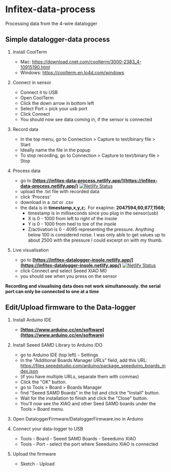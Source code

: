 # Infitex-data-process
Processing data from the 4-wire datalogger

## Simple datalogger-data process

1. Install CoolTerm
    - Mac: https://download.cnet.com/coolterm/3000-2383_4-10915190.html
    - Windows: https://coolterm.en.lo4d.com/windows

2. Connect in sensor
    - Connect it to USB
    - Open CoolTerm
    - Click the down arrow in bottom left
    - Select Port > pick your usb port
    - Click Connect
    - You should now see data coming in, if the sensor is connected

3. Record data
    - In the top menu, go to Connection > Capture to text/binary file > Start
    - Ideally name the file in the popup
    - To stop recording, go to Connection > Capture to text/binary file > Stop

4. Process data
    - go to **[https://infitex-data-process.netlify.app/](https://infitex-data-process.netlify.app/)**   [![Netlify Status](https://api.netlify.com/api/v1/badges/a0271b1e-07f6-454d-b792-ab5d0c44274b/deploy-status)](https://app.netlify.com/sites/infitex-data-process/deploys)
    - upload the .txt file with recorded data
    - click ‘Process’
    - download in a .txt or .csv
    - the data is in **timestamp,x,y,z;**. For exaplme: **2047594,60,677,1568;**
        - timestamp is in milliseconds since you plug in the sensor(usb)
        - X is 0 - 1000 from left to right of the insole
        - Y is 0 - 1000 from heel to toe of the insole
        - Z/activation is 0 - 4095 representing the pressure. Anything below 100 is considered noise. I was only able to get values up to about 2500 with the pressure I could excerpt on with my thumb.

5. Live visualisation
    - go to **[https://infitex-datalogger-insole.netlify.app/](https://infitex-datalogger-insole.netlify.app/)**  [![Netlify Status](https://api.netlify.com/api/v1/badges/b2fb875b-c504-46f7-ab6c-7fb0ed7eec1c/deploy-status)](https://app.netlify.com/sites/infitex-datalogger-insole/deploys)
    - click Connect and select Seeed XIAO M0
    - you should see when you press on the sensor

**Recording and visualising data does not work simultaneously. the serial port can only be connected to one at a time**


## Edit/Upload firmware to the Data-logger

1. Install Arduino IDE
    - **[https://www.arduino.cc/en/software](https://www.arduino.cc/en/software)**

2. Install Seeed SAMD Library to Arduino IDO
    - go to Arduino IDE (top left) - Settings
    - In the "Additional Boards Manager URLs" field, add this URL: https://files.seeedstudio.com/arduino/package_seeeduino_boards_index.json 
    - (if you have multiple URLs, separate them with commas)
    - Click the "OK" button.
    - go to Tools > Board > Boards Manager
    - find "Seeed SAMD Boards" in the list and click the "Install" button.
    - Wait for the installation to finish and click the "Close" button.
    - You'll now see the XIAO and other Seed SAMD boards under the Tools > Board menu.

3. Open DataloggerFirmware/DataloggerFirmware.ino in Arduino

4. Connect your data-logger to USB
    - Tools - Board - Seeed SAMD Boards - Seeeduino XIAO
    - Tools - Port - select the port where Seeeduino XIAO is connected

5. Upload the firmware
    - Sketch - Upload